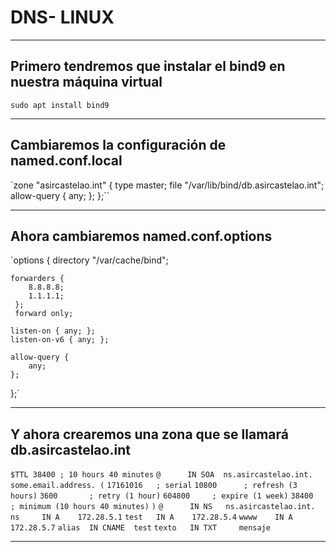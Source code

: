 # DNS- LINUX
---------------------
## Primero tendremos que instalar el bind9 en nuestra máquina virtual
`sudo apt install bind9`

---------------------
 ## Cambiaremos la configuración de named.conf.local
`zone "asircastelao.int" {
	type master;
	file "/var/lib/bind/db.asircastelao.int";
	allow-query {
		any;
		};
	};``


----------------------
## Ahora cambiaremos named.conf.options 
`options {
	directory "/var/cache/bind";

	forwarders {
	 	8.8.8.8;
		1.1.1.1;
	 };
	 forward only;

	listen-on { any; };
	listen-on-v6 { any; };

	allow-query {
		any;
	};
};`

--------------------
## Y ahora crearemos una zona que se llamará db.asircastelao.int

`$TTL 38400	; 10 hours 40 minutes`
`@		IN SOA	ns.asircastelao.int. some.email.address. (`
				`17161016   ; serial`
				`10800      ; refresh (3 hours)`
				`3600       ; retry (1 hour)`
				`604800     ; expire (1 week)`
				`38400      ; minimum (10 hours 40 minutes)`
			    `)`
`@		IN NS	ns.asircastelao.int.`
`ns		IN A 	172.28.5.1`
`test	IN A	172.28.5.4`
`wwww    IN A    172.28.5.7`
`alias	IN CNAME  test`
`texto   IN TXT 	mensaje`

-------------------


